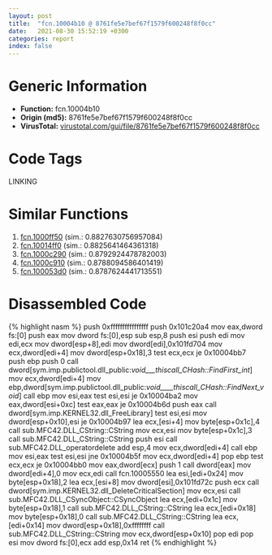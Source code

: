 ```yaml
---
layout: post
title:  "fcn.10004b10 @ 8761fe5e7bef67f1579f600248f8f0cc"
date:   2021-08-30 15:52:19 +0300
categories: report
index: false
---
```


# Generic Information
- **Function:** fcn.10004b10
- **Origin (md5):** 8761fe5e7bef67f1579f600248f8f0cc
- **VirusTotal:** [virustotal.com/gui/file/8761fe5e7bef67f1579f600248f8f0cc][virustotal_ref]

# Code Tags
<span class="tag" id="LINKING">LINKING</span>


# Similar Functions

1. [fcn.1000ff50][similar_1_ref] (sim.: 0.8827630756957084)
2. [fcn.10014ff0][similar_2_ref] (sim.: 0.8825641464361318)
3. [fcn.1000c290][similar_3_ref] (sim.: 0.8792924478782003)
4. [fcn.1000c910][similar_4_ref] (sim.: 0.8788094586401419)
5. [fcn.100053d0][similar_5_ref] (sim.: 0.8787624441713551)


# Disassembled Code

{% highlight nasm %}
push 0xffffffffffffffff
push 0x101c20a4
mov eax,dword fs:[0]
push eax
mov dword fs:[0],esp
sub esp,8
push esi
push edi
mov edi,ecx
mov dword[esp+8],edi
mov dword[edi],0x101fd704
mov ecx,dword[edi+4]
mov dword[esp+0x18],3
test ecx,ecx
je 0x10004bb7
push ebp
push 0
call dword[sym.imp.publictool.dll_public:_void___thiscall_CHash::FindFirst_int_]
mov ecx,dword[edi+4]
mov ebp,dword[sym.imp.publictool.dll_public:_void____thiscall_CHash::FindNext_void_]
call ebp
mov esi,eax
test esi,esi
je 0x10004ba2
mov eax,dword[esi+0xc]
test eax,eax
je 0x10004b6d
push eax
call dword[sym.imp.KERNEL32.dll_FreeLibrary]
test esi,esi
mov dword[esp+0x10],esi
je 0x10004b97
lea ecx,[esi+4]
mov byte[esp+0x1c],4
call sub.MFC42.DLL_CString::CString
mov ecx,esi
mov byte[esp+0x1c],3
call sub.MFC42.DLL_CString::CString
push esi
call sub.MFC42.DLL_operatordelete
add esp,4
mov ecx,dword[edi+4]
call ebp
mov esi,eax
test esi,esi
jne 0x10004b5f
mov ecx,dword[edi+4]
pop ebp
test ecx,ecx
je 0x10004bb0
mov eax,dword[ecx]
push 1
call dword[eax]
mov dword[edi+4],0
mov ecx,edi
call fcn.10005550
lea esi,[edi+0x24]
mov byte[esp+0x18],2
lea ecx,[esi+8]
mov dword[esi],0x101fd72c
push ecx
call dword[sym.imp.KERNEL32.dll_DeleteCriticalSection]
mov ecx,esi
call sub.MFC42.DLL_CSyncObject::CSyncObject
lea ecx,[edi+0x1c]
mov byte[esp+0x18],1
call sub.MFC42.DLL_CString::CString
lea ecx,[edi+0x18]
mov byte[esp+0x18],0
call sub.MFC42.DLL_CString::CString
lea ecx,[edi+0x14]
mov dword[esp+0x18],0xffffffff
call sub.MFC42.DLL_CString::CString
mov ecx,dword[esp+0x10]
pop edi
pop esi
mov dword fs:[0],ecx
add esp,0x14
ret 
{% endhighlight %}


[similar_1_ref]: /report/fcn.1000ff50@8761fe5e7bef67f1579f600248f8f0cc
[similar_2_ref]: /report/fcn.10014ff0@8761fe5e7bef67f1579f600248f8f0cc
[similar_3_ref]: /report/fcn.1000c290@8761fe5e7bef67f1579f600248f8f0cc
[similar_4_ref]: /report/fcn.1000c910@8761fe5e7bef67f1579f600248f8f0cc
[similar_5_ref]: /report/fcn.100053d0@8761fe5e7bef67f1579f600248f8f0cc
[virustotal_ref]: https://www.virustotal.com/gui/file/8761fe5e7bef67f1579f600248f8f0cc
